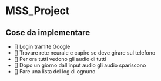 # MSS_Project

## Cose da implementare

- [] Login tramite Google
- [] Trovare rete neurale e capire se deve girare sul telefono
- [] Per ora tutti vedono gli audio di tutti
- [] Dopo un giorno dall'input audio gli audio spariscono
- [] Fare una lista del log di ognuno